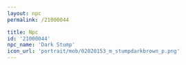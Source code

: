 ```yaml
---
layout: npc
permalink: /21000044

title: Npc
id: '21000044'
npc_name: 'Dark Stump'
icon_url: 'portrait/mob/02020153_m_stumpdarkbrown_p.png'
---
```

